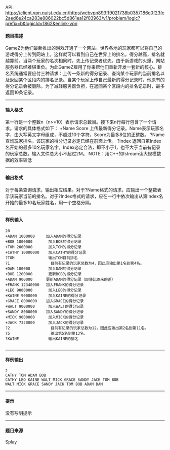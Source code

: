 API: https://client.vpn.nuist.edu.cn/https/webvpn893ff9021738b0357186c0f23fc2aed6e24ca283e886022bc5d861ea12f03963/v1/problem/logic?prefix=b&logicId=1862&enlink-vpn

#### 题目描述

GameZ为他们最新推出的游戏开通了一个网站。世界各地的玩家都可以将自己的游戏得分上传到网站上。这样就可以看到自己在世界上的排名。得分越高，排名就越靠前。当两个玩家的名次相同时，先上传记录者优先。由于新游戏的火爆，网站服务器已经难堪重负。为此GameZ雇用了你来帮他们重新开发一套新的核心。排名系统通常要应付三种请求：上传一条新的得分记录、查询某个玩家的当前排名以及返回某个区段内的排名记录。当某个玩家上传自己最新的得分记录时，他原有的得分记录会被删除。为了减轻服务器负担，在返回某个区段内的排名记录时，最多返回10条记录。

---

#### 输入格式

第一行是一个整数n（n>=10）表示请求总数目。接下来n行每行包含了一个请求。请求的具体格式如下： +Name Score 上传最新得分记录。Name表示玩家名字，由大写英文字母组成，不超过10个字符。Score为最多8位的正整数。 ?Name 查询玩家排名。该玩家的得分记录必定已经在前面上传。 ?Index 返回自第Index名开始的最多10名玩家名字。Index必定合法，即不小于1，也不大于当前有记录的玩家总数。输入文件总大小不超过2M。 NOTE：用C++的fstream读大规模数据的效率较低

---

#### 输出格式

对于每条查询请求，输出相应结果。对于?Name格式的请求，应输出一个整数表示该玩家当前的排名。对于?Index格式的请求，应在一行中依次输出从第Index名开始的最多10名玩家姓名，用一个空格分隔。

---

#### 样例输入
```
20
+ADAM 1000000     加入ADAM的得分记录
+BOB 1000000       加入BOB的得分记录
+TOM 2000000       加入TOM的得分记录
+CATHY 10000000    加入CATHY的得分记录
?TOM               输出TOM目前排名
?1                  目前有记录的玩家总数为4，因此应输出第1名到第4名。
+DAM 100000        加入DAM的得分记录
+BOB 1200000       更新BOB的得分记录
+ADAM 900000      更新ADAM的得分记录（即使比原来的差）
+FRANK 12340000   加入FRANK的得分记录
+LEO 9000000       加入LEO的得分记录
+KAINE 9000000     加入KAINE的得分记录
+GRACE 8000000    加入GRACE的得分记录
+WALT 9000000      加入WALT的得分记录
+SANDY 8000000    加入SANDY的得分记录
+MICK 9000000      加入MICK的得分记录
+JACK 7320000      加入JACK的得分记录
?2                  目前有记录的玩家总数为12，因此应输出第2名到第11名。
?5                  输出第5名到第13名。
?KAINE             输出KAINE的排名


```

---

#### 样例输出
```
2
CATHY TOM ADAM BOB
CATHY LEO KAINE WALT MICK GRACE SANDY JACK TOM BOB
WALT MICK GRACE SANDY JACK TOM BOB ADAM DAM

```

---

#### 提示

没有写明提示

---

#### 题目来源

Splay